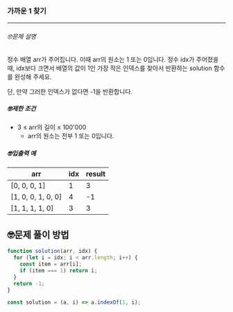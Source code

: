 ### 가까운 1 찾기

---

###### 🤓문제 설명

정수 배열 arr가 주어집니다. 이때 arr의 원소는 1 또는 0입니다. 정수 idx가 주어졌을 때, idx보다 크면서 배열의 값이 1인 가장 작은 인덱스를 찾아서 반환하는 solution 함수를 완성해 주세요.

단, 만약 그러한 인덱스가 없다면 -1을 반환합니다.

##### 🤓제한 조건

- 3 ≤ arr의 길이 ≤ 100'000
  - arr의 원소는 전부 1 또는 0입니다.

##### 🤓입출력 예

| arr                | idx | result |
| ------------------ | --- | ------ |
| [0, 0, 0, 1]       | 1   | 3      |
| [1, 0, 0, 1, 0, 0] | 4   | -1     |
| [1, 1, 1, 1, 0]    | 3   | 3      |

## 🤓문제 풀이 방법

```javascript
function solution(arr, idx) {
  for (let i = idx; i < arr.length; i++) {
    const item = arr[i];
    if (item === 1) return i;
  }
  return -1;
}
```

```javascript
const solution = (a, i) => a.indexOf(1, i);
```
